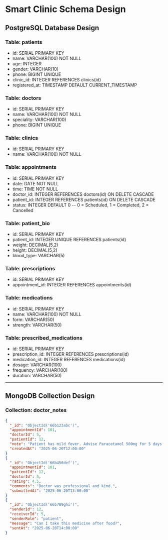 # Smart Clinic Schema Design

## PostgreSQL Database Design

### Table: patients
- id: SERIAL PRIMARY KEY
- name: VARCHAR(100) NOT NULL
- age: INTEGER
- gender: VARCHAR(10)
- phone: BIGINT UNIQUE
- clinic_id: INTEGER REFERENCES clinics(id)
- registered_at: TIMESTAMP DEFAULT CURRENT_TIMESTAMP

### Table: doctors
- id: SERIAL PRIMARY KEY
- name: VARCHAR(100) NOT NULL
- speciality: VARCHAR(100)
- phone: BIGINT UNIQUE

### Table: clinics
- id: SERIAL PRIMARY KEY
- name: VARCHAR(100) NOT NULL

### Table: appointments
- id: SERIAL PRIMARY KEY
- date: DATE NOT NULL
- time: TIME NOT NULL
- doctor_id: INTEGER REFERENCES doctors(id) ON DELETE CASCADE
- patient_id: INTEGER REFERENCES patients(id) ON DELETE CASCADE
- status: INTEGER DEFAULT 0 -- 0 = Scheduled, 1 = Completed, 2 = Cancelled

### Table: patient_bio
- id: SERIAL PRIMARY KEY
- patient_id: INTEGER UNIQUE REFERENCES patients(id)
- weight: DECIMAL(5,2)
- height: DECIMAL(5,2)
- blood_type: VARCHAR(5)

### Table: prescriptions
- id: SERIAL PRIMARY KEY
- appointment_id: INTEGER REFERENCES appointments(id)

### Table: medications
- id: SERIAL PRIMARY KEY
- name: VARCHAR(100) NOT NULL
- form: VARCHAR(50)
- strength: VARCHAR(50)

### Table: prescribed_medications
- id: SERIAL PRIMARY KEY
- prescription_id: INTEGER REFERENCES prescriptions(id)
- medication_id: INTEGER REFERENCES medications(id)
- dosage: VARCHAR(100)
- frequency: VARCHAR(100)
- duration: VARCHAR(50)

---

## MongoDB Collection Design

### Collection: doctor_notes

```json
{
  "_id": "ObjectId('66b123abc')",
  "appointmentId": 101,
  "doctorId": 5,
  "patientId": 12,
  "note": "Patient has mild fever. Advise Paracetamol 500mg for 5 days.",
  "createdAt": "2025-06-20T12:00:00"
}
{
  "_id": "ObjectId('66b456def')",
  "appointmentId": 101,
  "patientId": 12,
  "doctorId": 5,
  "rating": 4.5,
  "comments": "Doctor was professional and kind.",
  "submittedAt": "2025-06-20T13:00:00"
}
{
  "_id": "ObjectId('66b789ghi')",
  "senderId": 12,
  "receiverId": 5,
  "senderRole": "patient",
  "message": "Can I take this medicine after food?",
  "sentAt": "2025-06-20T14:00:00"
}
